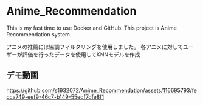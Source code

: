 # Anime_Recommendation

This is my fast time to use Docker and GitHub.
This project is Anime Recommendation system.

アニメの推薦には協調フィルタリングを使用しました。
各アニメに対してユーザーが評価を行ったデータを使用してKNNモデルを作成

## デモ動画




https://github.com/s1932072/Anime_Recommendation/assets/116695793/fecca749-eef9-46c7-b149-55edf7dfe8f1

